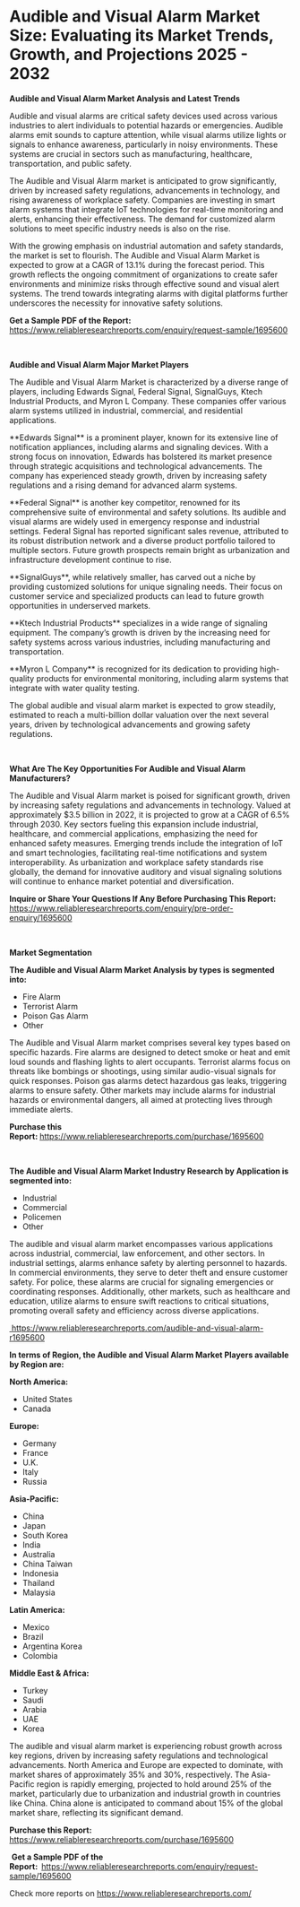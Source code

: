 <p><h1>Audible and Visual Alarm Market Size: Evaluating its Market Trends, Growth, and Projections 2025 - 2032</h1></p><p><strong>Audible and Visual Alarm Market Analysis and Latest Trends</strong></p>
<p><p>Audible and visual alarms are critical safety devices used across various industries to alert individuals to potential hazards or emergencies. Audible alarms emit sounds to capture attention, while visual alarms utilize lights or signals to enhance awareness, particularly in noisy environments. These systems are crucial in sectors such as manufacturing, healthcare, transportation, and public safety.</p><p>The Audible and Visual Alarm market is anticipated to grow significantly, driven by increased safety regulations, advancements in technology, and rising awareness of workplace safety. Companies are investing in smart alarm systems that integrate IoT technologies for real-time monitoring and alerts, enhancing their effectiveness. The demand for customized alarm solutions to meet specific industry needs is also on the rise.</p><p>With the growing emphasis on industrial automation and safety standards, the market is set to flourish. The Audible and Visual Alarm Market is expected to grow at a CAGR of 13.1% during the forecast period. This growth reflects the ongoing commitment of organizations to create safer environments and minimize risks through effective sound and visual alert systems. The trend towards integrating alarms with digital platforms further underscores the necessity for innovative safety solutions.</p></p>
<p><strong>Get a Sample PDF of the Report:&nbsp;</strong> <a href="https://www.reliableresearchreports.com/enquiry/request-sample/1695600?utm_campaign=2740&utm_medium=2&utm_source=Github&utm_content=ia&utm_term=27032025&utm_id=audible-and-visual-alarm">https://www.reliableresearchreports.com/enquiry/request-sample/1695600</a></p>
<p>&nbsp;</p>
<p><strong>Audible and Visual Alarm Major Market Players</strong></p>
<p><p>The Audible and Visual Alarm Market is characterized by a diverse range of players, including Edwards Signal, Federal Signal, SignalGuys, Ktech Industrial Products, and Myron L Company. These companies offer various alarm systems utilized in industrial, commercial, and residential applications.</p><p>**Edwards Signal** is a prominent player, known for its extensive line of notification appliances, including alarms and signaling devices. With a strong focus on innovation, Edwards has bolstered its market presence through strategic acquisitions and technological advancements. The company has experienced steady growth, driven by increasing safety regulations and a rising demand for advanced alarm systems.</p><p>**Federal Signal** is another key competitor, renowned for its comprehensive suite of environmental and safety solutions. Its audible and visual alarms are widely used in emergency response and industrial settings. Federal Signal has reported significant sales revenue, attributed to its robust distribution network and a diverse product portfolio tailored to multiple sectors. Future growth prospects remain bright as urbanization and infrastructure development continue to rise.</p><p>**SignalGuys**, while relatively smaller, has carved out a niche by providing customized solutions for unique signaling needs. Their focus on customer service and specialized products can lead to future growth opportunities in underserved markets.</p><p>**Ktech Industrial Products** specializes in a wide range of signaling equipment. The company’s growth is driven by the increasing need for safety systems across various industries, including manufacturing and transportation.</p><p>**Myron L Company** is recognized for its dedication to providing high-quality products for environmental monitoring, including alarm systems that integrate with water quality testing.</p><p>The global audible and visual alarm market is expected to grow steadily, estimated to reach a multi-billion dollar valuation over the next several years, driven by technological advancements and growing safety regulations.</p></p>
<p>&nbsp;</p>
<p><strong>What Are The Key Opportunities For Audible and Visual Alarm Manufacturers?</strong></p>
<p><p>The Audible and Visual Alarm market is poised for significant growth, driven by increasing safety regulations and advancements in technology. Valued at approximately $3.5 billion in 2022, it is projected to grow at a CAGR of 6.5% through 2030. Key sectors fueling this expansion include industrial, healthcare, and commercial applications, emphasizing the need for enhanced safety measures. Emerging trends include the integration of IoT and smart technologies, facilitating real-time notifications and system interoperability. As urbanization and workplace safety standards rise globally, the demand for innovative auditory and visual signaling solutions will continue to enhance market potential and diversification.</p></p>
<p><strong>Inquire or Share Your Questions If Any Before Purchasing This Report:</strong> <a href="https://www.reliableresearchreports.com/enquiry/pre-order-enquiry/1695600?utm_campaign=2740&utm_medium=2&utm_source=Github&utm_content=ia&utm_term=27032025&utm_id=audible-and-visual-alarm">https://www.reliableresearchreports.com/enquiry/pre-order-enquiry/1695600</a></p>
<p>&nbsp;</p>
<p><strong>Market Segmentation</strong></p>
<p><strong>The Audible and Visual Alarm Market Analysis by types is segmented into:</strong></p>
<p><ul><li>Fire Alarm</li><li>Terrorist Alarm</li><li>Poison Gas Alarm</li><li>Other</li></ul></p>
<p><p>The Audible and Visual Alarm market comprises several key types based on specific hazards. Fire alarms are designed to detect smoke or heat and emit loud sounds and flashing lights to alert occupants. Terrorist alarms focus on threats like bombings or shootings, using similar audio-visual signals for quick responses. Poison gas alarms detect hazardous gas leaks, triggering alarms to ensure safety. Other markets may include alarms for industrial hazards or environmental dangers, all aimed at protecting lives through immediate alerts.</p></p>
<p><strong>Purchase this Report:&nbsp;</strong><a href="https://www.reliableresearchreports.com/purchase/1695600?utm_campaign=2740&utm_medium=2&utm_source=Github&utm_content=ia&utm_term=27032025&utm_id=audible-and-visual-alarm">https://www.reliableresearchreports.com/purchase/1695600</a></p>
<p>&nbsp;</p>
<p><strong>The Audible and Visual Alarm Market Industry Research by Application is segmented into:</strong></p>
<p><ul><li>Industrial</li><li>Commercial</li><li>Policemen</li><li>Other</li></ul></p>
<p><p>The audible and visual alarm market encompasses various applications across industrial, commercial, law enforcement, and other sectors. In industrial settings, alarms enhance safety by alerting personnel to hazards. In commercial environments, they serve to deter theft and ensure customer safety. For police, these alarms are crucial for signaling emergencies or coordinating responses. Additionally, other markets, such as healthcare and education, utilize alarms to ensure swift reactions to critical situations, promoting overall safety and efficiency across diverse applications.</p></p>
<p><a href="https://www.reliableresearchreports.com/audible-and-visual-alarm-r1695600?utm_campaign=2740&utm_medium=2&utm_source=Github&utm_content=ia&utm_term=27032025&utm_id=audible-and-visual-alarm">&nbsp;https://www.reliableresearchreports.com/audible-and-visual-alarm-r1695600</a></p>
<p><strong>In terms of Region, the Audible and Visual Alarm Market Players available by Region are:</strong></p>
<p>
    <p> <strong> North America: </strong>
        <ul>
            <li>United States</li>
            <li>Canada</li>
        </ul>
        </p> 
    <p> <strong> Europe: </strong>
        <ul>
            <li>Germany</li>
            <li>France</li>
            <li>U.K.</li>
            <li>Italy</li>
            <li>Russia</li>
        </ul>
        </p> 
    <p> <strong> Asia-Pacific: </strong>
        <ul>
            <li>China</li>
            <li>Japan</li>
            <li>South Korea</li>
            <li>India</li>
            <li>Australia</li>
            <li>China Taiwan</li>
            <li>Indonesia</li>
            <li>Thailand</li>
            <li>Malaysia</li>
        </ul>
        </p> 
    <p> <strong> Latin America: </strong>
        <ul>
            <li>Mexico</li>
            <li>Brazil</li>
            <li>Argentina Korea</li>
            <li>Colombia</li>
        </ul>
        </p> 
    <p> <strong> Middle East & Africa: </strong>
        <ul>
            <li>Turkey</li>
            <li>Saudi</li>
            <li>Arabia</li>
            <li>UAE</li>
            <li>Korea</li>
        </ul>
    </p>
    </p>
<p><p>The audible and visual alarm market is experiencing robust growth across key regions, driven by increasing safety regulations and technological advancements. North America and Europe are expected to dominate, with market shares of approximately 35% and 30%, respectively. The Asia-Pacific region is rapidly emerging, projected to hold around 25% of the market, particularly due to urbanization and industrial growth in countries like China. China alone is anticipated to command about 15% of the global market share, reflecting its significant demand.</p></p>
<p><strong>Purchase this Report: </strong><a href="https://www.reliableresearchreports.com/purchase/1695600?utm_campaign=2740&utm_medium=2&utm_source=Github&utm_content=ia&utm_term=27032025&utm_id=audible-and-visual-alarm">https://www.reliableresearchreports.com/purchase/1695600</a></p>
<p>&nbsp;<strong>Get a Sample PDF of the Report:&nbsp;&nbsp;</strong><a href="https://www.reliableresearchreports.com/enquiry/request-sample/1695600?utm_campaign=2740&utm_medium=2&utm_source=Github&utm_content=ia&utm_term=27032025&utm_id=audible-and-visual-alarm">https://www.reliableresearchreports.com/enquiry/request-sample/1695600</a></p>
<p><strong></strong></p>
<p>Check more reports on <a href="https://www.reliableresearchreports.com/?utm_campaign=2740&utm_medium=2&utm_source=Github&utm_content=ia&utm_term=27032025&utm_id=audible-and-visual-alarm">https://www.reliableresearchreports.com/</a></p>